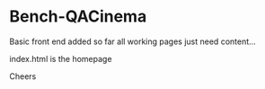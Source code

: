 # Bench-QACinema

Basic front end added so far all working pages just need content...

index.html is the homepage

Cheers